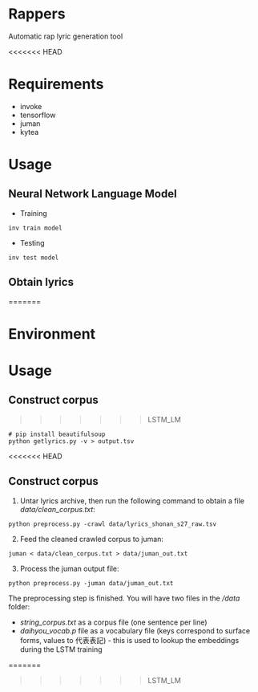 # Rappers
Automatic rap lyric generation tool

<<<<<<< HEAD
# Requirements

- invoke
- tensorflow
- juman
- kytea

# Usage
## Neural Network Language Model

- Training

```
inv train model
```

- Testing

```
inv test model
```

## Obtain lyrics ##
=======
# Environment #

# Usage #
## Construct corpus ##
>>>>>>> LSTM_LM
```
# pip install beautifulsoup
python getlyrics.py -v > output.tsv
```
<<<<<<< HEAD

## Construct corpus ##

1) Untar lyrics archive, then run the following command to obtain a file *data/clean_corpus.txt*:
```
python preprocess.py -crawl data/lyrics_shonan_s27_raw.tsv
```
2) Feed the cleaned crawled corpus to juman:
```
juman < data/clean_corpus.txt > data/juman_out.txt
```
3) Process the juman output file:
```
python preprocess.py -juman data/juman_out.txt
```


The preprocessing step is finished. You will have two files in the */data* folder:

- *string_corpus.txt* as a corpus file (one sentence per line) 
- *daihyou_vocab.p* file as a vocabulary file (keys correspond to surface forms, values to 代表表記) - this is used to lookup the embeddings during the LSTM training


=======
>>>>>>> LSTM_LM

